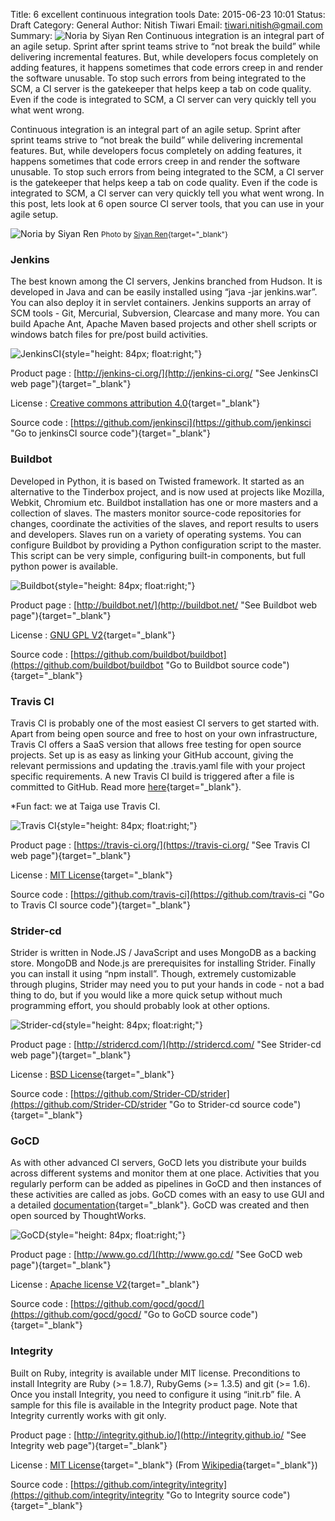 Title: 6 excellent continuous integration tools
Date: 2015-06-23 10:01
Status: Draft
Category: General
Author: Nitish Tiwari
Email: tiwari.nitish@gmail.com
Summary: ![Noria by Siyan Ren](/images/2015-06-29_5_excellent_continuous_integration_tools/noria_by_siyan_ren.jpg "Noria by Siyan Ren") Continuous integration is an integral part of an agile setup. Sprint after sprint teams strive to “not break the build” while delivering incremental features. But, while developers focus completely on adding features, it happens sometimes that code errors creep in and render the software unusable. To stop such errors from being integrated to the SCM, a CI server is the gatekeeper that helps keep a tab on code quality. Even if the code is integrated to SCM, a CI server can very quickly tell you what went wrong.


Continuous integration is an integral part of an agile setup. Sprint after sprint teams strive to “not break the build” while delivering incremental features. But, while developers focus completely on adding features, it happens sometimes that code errors creep in and render the software unusable. To stop such errors from being integrated to the SCM, a CI server is the gatekeeper that helps keep a tab on code quality. Even if the code is integrated to SCM, a CI server can very quickly tell you what went wrong. In this post, lets look at 6 open source CI server tools, that you can use in your agile setup.

![Noria by Siyan Ren](/images/2015-06-29_5_excellent_continuous_integration_tools/noria_by_siyan_ren.jpg "Noria by Siyan Ren")
<small> Photo by [Siyan Ren](https://unsplash.com/ramblere "Siyan Ren's profile at Unspkash.com"){target="_blank"}</small>


### Jenkins

The best known among the CI servers, Jenkins branched from Hudson. It is developed in Java and can be easily installed using “java -jar jenkins.war”. You can also deploy it in servlet containers. Jenkins supports an array of SCM tools - Git, Mercurial, Subversion, Clearcase and many more. You can build Apache Ant, Apache Maven based projects and other shell scripts or windows batch files for pre/post build activities.

![JenkinsCI](/images/2015-06-29_5_excellent_continuous_integration_tools/jenkins_logo.jpg "JenkinsCI logo"){style="height: 84px; float:right;"}

Product page
:   [http://jenkins-ci.org/](http://jenkins-ci.org/ "See JenkinsCI web page"){target="_blank"}

License
:   [Creative commons attribution 4.0](https://creativecommons.org/licenses/by/4.0/ "Read Creative commons attribution 4.0"){target="_blank"}

Source code
:   [https://github.com/jenkinsci](https://github.com/jenkinsci "Go to jenkinsCI source code"){target="_blank"}


### Buildbot

Developed in Python, it is based on Twisted framework. It started as an alternative to the Tinderbox project, and is now used at projects like Mozilla, Webkit, Chromium etc. Buildbot installation has one or more masters and a collection of slaves. The masters monitor source-code repositories for changes, coordinate the activities of the slaves, and report results to users and developers. Slaves run on a variety of operating systems. You can configure Buildbot by providing a Python configuration script to the master. This script can be very simple, configuring built-in components, but full python power is available.

![Buildbot](/images/2015-06-29_5_excellent_continuous_integration_tools/buildbot_logo.png "Buildbot logo"){style="height: 84px; float:right;"}

Product page
:   [http://buildbot.net/](http://buildbot.net/ "See Buildbot web page"){target="_blank"}

License
:   [GNU GPL V2](https://www.gnu.org/licenses/old-licenses/gpl-2.0.en.html "Read GNU GPL V2"){target="_blank"}

Source code
:   [https://github.com/buildbot/buildbot](https://github.com/buildbot/buildbot "Go to Buildbot source code"){target="_blank"}

### Travis CI

Travis CI is probably one of the most easiest CI servers to get started with. Apart from being open source and free to host on
your own infrastructure, Travis CI offers a SaaS version that allows free testing for open source projects. Set up is as easy
as linking your GitHub account, giving the relevant permissions and updating the .travis.yaml file with your project specific
requirements. A new Travis CI build is triggered after a file is committed to GitHub. Read more
[here](http://docs.travis-ci.com/user/for-beginners "See Travis CI documentation"){target="_blank"}. 

*Fun fact: we at Taiga use Travis CI.

![Travis CI](/images/2015-06-29_5_excellent_continuous_integration_tools/travis_ci_logo.png "Travis CI logo"){style="height: 84px; float:right;"}

Product page
:   [https://travis-ci.org/](https://travis-ci.org/ "See Travis CI web page"){target="_blank"}

License
:   [MIT License](http://opensource.org/licenses/MIT "Read MIT License"){target="_blank"}

Source code
:   [https://github.com/travis-ci](https://github.com/travis-ci "Go to Travis CI source code"){target="_blank"}


### Strider-cd

Strider is written in Node.JS / JavaScript and uses MongoDB as a backing store. MongoDB and Node.js are prerequisites for installing Strider. Finally you can install it using “npm install”. Though, extremely customizable through plugins, Strider may need you to put your hands in code - not a bad thing to do, but if you would like a more quick setup without much programming effort, you should probably look at other options.

![Strider-cd](/images/2015-06-29_5_excellent_continuous_integration_tools/stridercd_logo.png "Strider-cd logo"){style="height: 84px; float:right;"}

Product page
:   [http://stridercd.com/](http://stridercd.com/ "See Strider-cd web page"){target="_blank"}

License
:   [BSD License](http://www.linfo.org/bsdlicense.html "Read the BSD License"){target="_blank"}

Source code
:   [https://github.com/Strider-CD/strider](https://github.com/Strider-CD/strider "Go to Strider-cd source code"){target="_blank"}


### GoCD

As with other advanced CI servers, GoCD lets you distribute your builds across different systems and monitor them at one place. Activities that you regularly perform can be added as pipelines in GoCD and then instances of these activities are called as jobs. GoCD comes with an easy to use GUI and a detailed [documentation](http://www.go.cd/documentation/user/current/index.html "See GoCD documentation"){target="_blank"}. GoCD was created and then open sourced by ThoughtWorks.

![GoCD](/images/2015-06-29_5_excellent_continuous_integration_tools/go_logo.png "GoCD logo"){style="height: 84px; float:right;"}

Product page
:   [http://www.go.cd/](http://www.go.cd/ "See GoCD web page"){target="_blank"}

License
:   [Apache license V2](http://www.apache.org/licenses/LICENSE-2.0 "Read Apache license V2"){target="_blank"}

Source code
:   [https://github.com/gocd/gocd/](https://github.com/gocd/gocd/ "Go to GoCD source code"){target="_blank"}


### Integrity

Built on Ruby, integrity is available under MIT license. Preconditions to install Integrity are Ruby (>= 1.8.7), RubyGems (>= 1.3.5) and git (>= 1.6). Once you install Integrity, you need to configure it using “init.rb” file. A sample for this file is available in the Integrity product page. Note that Integrity currently works with git only.

Product page
:   [http://integrity.github.io/](http://integrity.github.io/ "See Integrity web page"){target="_blank"}

License
:   [MIT License](http://opensource.org/licenses/MIT "Read MIT License"){target="_blank"} (From [Wikipedia](http://www.wikiwand.com/en/Comparison_of_continuous_integration_software "See wikipedia article 'Comparison of continuous integration software'"){target="_blank"})

Source code
:   [https://github.com/integrity/integrity](https://github.com/integrity/integrity "Go to Integrity source code"){target="_blank"}

